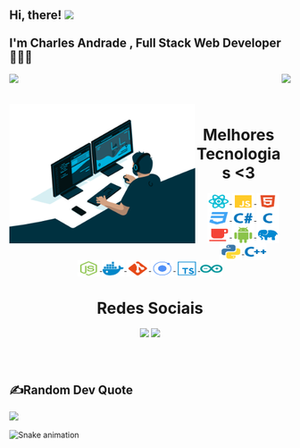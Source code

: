 <h2 align="left">
 <abc>
  <br>Hi, there! <img src="https://user-images.githubusercontent.com/42378118/110234147-e3259600-7f4e-11eb-95be-0c4047144dea.gif" width="30"><br>
  <br> I'm Charles Andrade , Full Stack Web Developer 🧑🏾‍💻<br>
 </abc>
</h2> 



<div>
  
  <img height="180em" src="https://github-readme-stats.vercel.app/api?username=iStarkCR&show_icons=true&theme=great-gatsby&include_all_commits=true&count_private=true"/>
  <img align="right" height="180em" src="https://github-readme-stats.vercel.app/api/top-langs/?username=iStarkCR&layout=compact&langs_count=16&theme=great-gatsby"/>
</div>

<br>


<div  align="center"  > 
  <div style="display: inline"><br>
    <img align="left" height="250" alt="coding-time" src="img/code.gif">
    <h1 style="border-bottom: none"  align="center">Melhores Tecnologias <3</h1>
      <a href="https://pt-br.reactjs.org/" target="_blank"> <img align="center" height="30" width="40" alt="react-icon" src="icons/react.svg" > </a>
      <a href="" target="_blank"> <img align="center" height="30" width="40" alt="js-icon"  src="icons/javascript.svg"> </a>
      <a href="" target="_blank"> <img align="center" height="30" width="40" alt="html-icon" src="icons/html.svg" > </a>
      <a href="" target="_blank"> <img align="center" height="30" width="40" alt="css-icon" src="icons/css.svg" > </a>
      <a href="" target="_blank"> <img align="center" height="30" width="40" alt="c#-icon" src="icons/csharp.svg" > </a>
      <a href="" target="_blank"> <img align="center" height="30" width="40" alt="c-icon" src="icons/c.svg" > </a>
      <a href="" target="_blank"> <img align="center" height="30" width="40" alt="java-icon" src="icons/java.svg" > </a>
      <a href="" target="_blank"> <img align="center" height="30" width="40" alt="android-icon" src="icons/android.svg" > </a>
      <a href="" target="_blank"> <img align="center" height="30" width="40" alt="php-icon" src="icons/php_elephant.svg" > </a>
      <a href="" target="_blank"> <img align="center" height="30" width="40" alt="python-icon" src="icons/python.svg" > </a>
      <a href="" target="_blank"> <img align="center" height="30" width="40" alt="cpp-icon" src="icons/cpp.svg" > </a><br>
      <a href="" target="_blank"> <img align="center" height="30" width="40" alt="nodejs-icon" src="icons/nodejs.svg" > </a>
      <a href="" target="_blak"> <img align="center" height="30" width="40" alt="docker-icon" src="icons/docker.svg" > </a>
      <a href="" target="_blank"> <img align="center" height="30" width="40" alt="git-icon" src="icons/git.svg" > </a>
      <a href="" target="_blank"> <img align="center" height="30" width="40" alt="ionic-icon" src="icons/ionic.svg" > </a>
      <a href="" target="_blank"> <img align="center" height="30" width="40" alt="ts-icon" src="icons/typescript-def.svg" > </a>
      <a href="" target="_blank"> <img align="center" height="30" width="40" alt="arduino-icon" src="icons/arduino.svg" > </a>
      <!--<a href="" target="_blank"> <img align="center" height="30" width="40" alt="swift-icon" src="icons/swift.svg" > </a>--> 
   </div>
    <h1 >Redes Sociais</h1>
    <p al>
      <a href = "https://www.linkedin.com/in/bukowiski/"><img src="https://img.icons8.com/fluent/48/000000/linkedin.png"/></a>
      <a href = "https://www.instagram.com/istark_cr/"><img src="https://img.icons8.com/fluent/48/000000/instagram-new.png"/></a>
    </p>
  </div>
</div>

<br>
<br>

## ✍️Random Dev Quote

![](https://quotes-github-readme.vercel.app/api?type=horizontal&theme=tokyonight)

 
![Snake animation](https://github.com/iStarkCR/iStarkCR/blob/output/github-contribution-grid-snake.svg)
